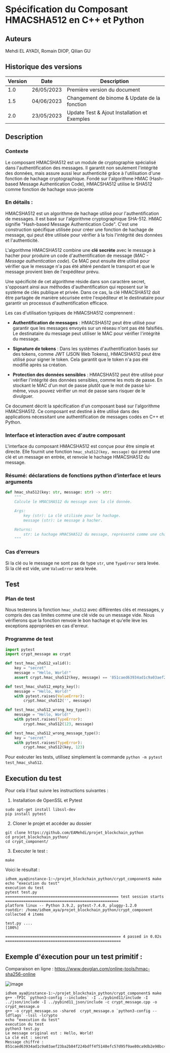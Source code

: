 # Spécification du Composant HMACSHA512 en C++ et Python

## Auteurs
Mehdi EL AYADI, Romain DIOP, Qilian GU

## Historique des versions
| Version | Date       | Description                 |
|---------|------------|-----------------------------|
| 1.0     | 26/05/2023 | Première version du document|
| 1.5     | 04/06/2023 | Changement de binome & Update de la fonction|
| 2.0     | 23/05/2023 | Update Test & Ajout Installation et Exemples|

## Description

### Contexte
Le composant HMACSHA512 est un module de cryptographie spécialisé dans l'authentification des messages. Il garantit non seulement l'intégrité des données, mais assure aussi leur authenticité grâce à l'utilisation d'une fonction de hachage cryptographique. Fondé sur l'algorithme HMAC (Hash-based Message Authentication Code), HMACSHA512 utilise le SHA512 comme fonction de hachage sous-jacente

### En détails : 

HMACSHA512 est un algorithme de hachage utilisé pour l'authentification de messages. Il est basé sur l'algorithme cryptographique SHA-512. HMAC signifie "Hash-based Message Authentication Code". C'est une construction spécifique utilisée pour créer une fonction de hachage de message, qui peut être utilisée pour vérifier à la fois l'intégrité des données et l'authenticité.

L'algorithme HMACSHA512 combine une **clé secrète** avec le message à hacher pour produire un code d'authentification de message (*MAC - Message authentication code*). Ce MAC peut ensuite être utilisé pour vérifier que le message n'a pas été altéré pendant le transport et que le message provient bien de l'expéditeur prévu.

Une spécificité de cet algorithme réside dans son caractère secret, s'opposant ainsi aux méthodes d'authentification qui reposent sur le système de clés publique et privée. Dans ce cas, la clé HMACSHA512 doit être partagée de manière sécurisée entre l'expéditeur et le destinataire pour garantir un processus d'authentification efficace.

Les cas d'utilisation typiques de HMACSHA512 comprennent :

- **Authentification de messages** : HMACSHA512 peut être utilisé pour garantir que les messages envoyés sur un réseau n'ont pas été falsifiés. Le destinataire du message peut utiliser le MAC pour vérifier l'intégrité du message.

- **Signature de tokens** : Dans les systèmes d'authentification basés sur des tokens, comme JWT (JSON Web Tokens), HMACSHA512 peut être utilisé pour signer le token. Cela garantit que le token n'a pas été modifié après sa création.

- **Protection des données sensibles** : HMACSHA512 peut être utilisé pour vérifier l'intégrité des données sensibles, comme les mots de passe. En stockant le MAC d'un mot de passe plutôt que le mot de passe lui-même, vous pouvez vérifier un mot de passe sans risquer de le divulguer.

Ce document décrit la spécification d'un composant basé sur l'algorithme HMACSHA512. Ce composant est destiné à être utilisé dans des applications nécessitant une authentification de messages codés en C++ et Python.

### Interface et interaction avec d'autre composant
L'interface du composant HMACSHA512 est conçue pour être simple et directe. Elle fournit une fonction `hmac_sha512(key, message)` qui prend une clé et un message en entrée, et renvoie le hachage HMACSHA512 du message.

### Résumé: déclarations de fonctions python d’interface et leurs arguments
```python
def hmac_sha512(key: str, message: str) -> str:
    """
    Calcule le HMACSHA512 du message avec la clé donnée.

    Args:
        key (str): La clé utilisée pour le hachage.
        message (str): Le message à hacher.

    Returns:
        str: Le hachage HMACSHA512 du message, représenté comme une chaîne de caractères hexadécimales.
    """
```
### Cas d’erreurs
Si la clé ou le message ne sont pas de type `str`, une `TypeError` sera levée. Si la clé est vide, une `ValueError` sera levée.

## Test

### Plan de test
Nous testerons la fonction `hmac_sha512` avec différentes clés et messages, y compris des cas limites comme une clé vide ou un message vide. Nous vérifierons que la fonction renvoie le bon hachage et qu'elle lève les exceptions appropriées en cas d'erreur.

### Programme de test
```python
import pytest
import crypt_message as crypt

def test_hmac_sha512_valid():
    key = "secret"
    message = "Hello, World!"
    assert crypt.hmac_sha512(key, message) == '851caed63934ad1c9a03aef23ba2b84f224bdff4f5148efc57d95f9ae80ca9db2e98bc4c709a529eb1b7234a1ac2e381d28e0eb1efa090bb19613f5c124b6d5b'

def test_hmac_sha512_empty_key():
    message = "Hello, World!"
    with pytest.raises(ValueError):
        crypt.hmac_sha512('', message)

def test_hmac_sha512_wrong_key_type():
    message = "Hello, World!"
    with pytest.raises(TypeError):
        crypt.hmac_sha512(123, message)

def test_hmac_sha512_wrong_message_type():
    key = "secret"
    with pytest.raises(TypeError):
        crypt.hmac_sha512(key, 123)
```
Pour exécuter les tests, utilisez simplement la commande `python -m pytest test_hmac_sha512`.


## Execution du test 

Pour cela il faut suivre les instructions suivantes : 
1. Installation de OpenSSL et Pytest
```console
sudo apt-get install libssl-dev
pip install pytest
```

2. Cloner le projet et accéder au dossier 
```console
git clone https://github.com/EAMehdi/projet_blockchain_python
cd projet_blockchain_python/
cd crypt_component/
```


3. Executer le test :
```console
make
```

Voici le résultat :
```console
idhem_aya@instance-1:~/projet_blockchain_python/crypt_component$ make
echo "execution du test"
execution du test
pytest test.py
================================================== test session starts ==================================================
platform linux -- Python 3.9.2, pytest-7.4.0, pluggy-1.2.0
rootdir: /home/idhem_aya/projet_blockchain_python/crypt_component
collected 4 items                                                                                                       

test.py ....                                                                                                      [100%]

=================================================== 4 passed in 0.02s ===================================================
```

## Exemple d'éxecution pour un test primitif : 
Comparaison en ligne : https://www.devglan.com/online-tools/hmac-sha256-online

![image](https://github.com/EAMehdi/projet_blockchain_python/assets/45198822/8ffb0777-21d1-4b87-8a74-1d5a66731346)

```console
idhem_aya@instance-1:~/projet_blockchain_python/crypt_component$ make
g++ -fPIC `python3-config --includes` -I ../pybind11/include -I ../json/include -I ../pybind11_json/include -c crypt_message.cpp -o crypt_message.o
g++ -o crypt_message.so -shared  crypt_message.o `python3-config --ldflags` -lssl -lcrypto
echo "execution du test"
execution du test
python3 test.py
Le message original est : Hello, World!
La clé est : secret
Message chiffré : 851caed63934ad1c9a03aef23ba2b84f224bdff4f5148efc57d95f9ae80ca9db2e98bc4c709a529eb1b7234a1ac2e381d28e0eb1efa090bb19613f5c124b6d5b
```
